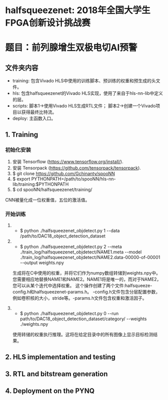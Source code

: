 # halfsqueezenet: 2018年全国大学生FPGA创新设计挑战赛
# 题目：前列腺增生双极电切AI预警

## 文件夹内容
- training: 包含Vivado HLS中使用的训练脚本、预训练的权重和预生成的头文件。
- hls: 包含halfsqueezenet的Vivado HLS实现，使用了来自于hls-nn-lib中定义的层。
- scripts: 脚本1->使用Vivado HLS生成RTL文件；
		   脚本2->创建一个Vivado项目以获得最终比特流。
- deploy: 主函数入口。

## 1. Training
### 初始化安装
1. 安装 Tensorflow (https://www.tensorflow.org/install/).
2. 安装 Tensorpack (https://github.com/tensorpack/tensorpack).
3. $ git clone https://github.com/Gchinanty/spooNN
4. $ export PYTHONPATH=/path/to/spooNN/hls-nn-lib/training:$PYTHONPATH
5. $ cd spooNN/halfsqueezenet/training/

CNN被量化成一位权重值，五位的激活值。

### 开始训练
1. - $ python ./halfsqueezenet_objdetect.py 1 --data /path/to/DAC18_object_detection_dataset

2. - $ python ./halfsqueezenet_objdetect.py 2 --meta ./train_log/halfsqueezenet_objdetect/NAME1.meta --model ./train_log/halfsqueezenet_objdetect/NAME2.data-00000-of-00001 --output weights.npy

	生成将在C中使用的权重，并将它们作为numpy数组转储到weights.npy中。
	您需要相应地替换NAME1和NAME2。NAME1将是唯一的，而对于NAME2，您可以从某个迭代中选择权重。
	这个操作创建了两个文件:halfsqueeze-config.h和halfsqueezenet-params.h。
    -config.h文件包含分层配置参数，例如卷积核的大小，stride等。-params.h文件包含权重和激活因子。

3. - $ python ./halfsqueezenet_objdetect.py 0 --run path/to/DAC18_object_detection_dataset/category/ --weights ./weights.npy

	使用转储的权重执行推理。这将在给定目录中的所有图像上显示目标检测结果。

## 2. HLS implementation and testing

## 3. RTL and bitstream generation

## 4. Deployment on the PYNQ

